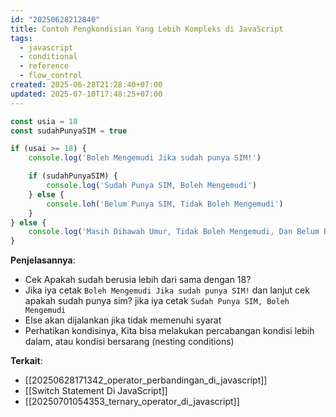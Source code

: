 ```yaml
---
id: "20250628212840"
title: Contoh Pengkondisian Yang Lebih Kompleks di JavaScript
tags:
  - javascript
  - conditional
  - reference
  - flow_control
created: 2025-06-28T21:28:40+07:00
updated: 2025-07-10T17:48:25+07:00
---
```


```javascript
const usia = 18
const sudahPunyaSIM = true

if (usai >= 18) {
	console.log('Boleh Mengemudi Jika sudah punya SIM!')

	if (sudahPunyaSIM) {
		console.log('Sudah Punya SIM, Boleh Mengemudi')
	} else {
		console.loh('Belum Punya SIM, Tidak Boleh Mengemudi')
	}
} else {
	console.log('Masih Dibawah Umur, Tidak Boleh Mengemudi, Dan Belum Bisa Memiliki SIM')
}
```

**Penjelasannya**:

- Cek Apakah sudah berusia lebih dari sama dengan 18?
- Jika iya cetak `Boleh Mengemudi Jika sudah punya SIM!` dan lanjut cek apakah sudah punya sim? jika iya cetak `Sudah Punya SIM, Boleh Mengemudi`
- Else akan dijalankan jika tidak memenuhi syarat
- Perhatikan kondisinya, Kita bisa melakukan percabangan kondisi lebih dalam, atau kondisi bersarang (nesting conditions)

**Terkait**:

- [[20250628171342_operator_perbandingan_di_javascript]]
- [[Switch Statement Di JavaScript]]
- [[20250701054353_ternary_operator_di_javascript]]
